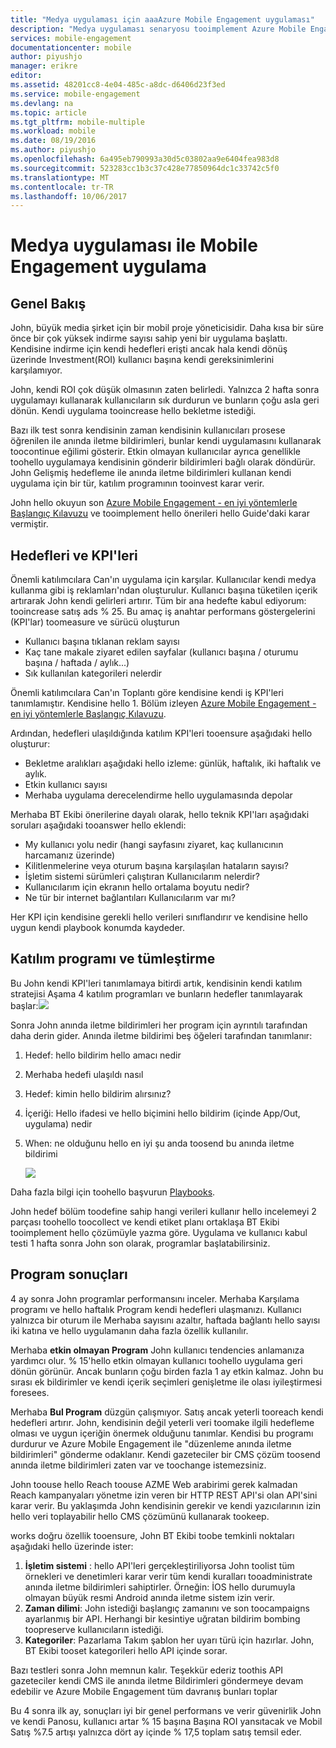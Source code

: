 ```yaml
---
title: "Medya uygulaması için aaaAzure Mobile Engagement uygulaması"
description: "Medya uygulaması senaryosu tooimplement Azure Mobile Engagement"
services: mobile-engagement
documentationcenter: mobile
author: piyushjo
manager: erikre
editor: 
ms.assetid: 48201cc8-4e04-485c-a8dc-d6406d23f3ed
ms.service: mobile-engagement
ms.devlang: na
ms.topic: article
ms.tgt_pltfrm: mobile-multiple
ms.workload: mobile
ms.date: 08/19/2016
ms.author: piyushjo
ms.openlocfilehash: 6a495eb790993a30d5c03802aa9e6404fea983d8
ms.sourcegitcommit: 523283cc1b3c37c428e77850964dc1c33742c5f0
ms.translationtype: MT
ms.contentlocale: tr-TR
ms.lasthandoff: 10/06/2017
---
```

# <a name="implement-mobile-engagement-with-media-app"></a>Medya uygulaması ile Mobile Engagement uygulama
## <a name="overview"></a>Genel Bakış
John, büyük media şirket için bir mobil proje yöneticisidir. Daha kısa bir süre önce bir çok yüksek indirme sayısı sahip yeni bir uygulama başlattı. Kendisine indirme için kendi hedefleri erişti ancak hala kendi dönüş üzerinde Investment(ROI) kullanıcı başına kendi gereksinimlerini karşılamıyor. 

John, kendi ROI çok düşük olmasının zaten belirledi. Yalnızca 2 hafta sonra uygulamayı kullanarak kullanıcıların sık durdurun ve bunların çoğu asla geri dönün. Kendi uygulama tooincrease hello bekletme istediği.

Bazı ilk test sonra kendisinin zaman kendisinin kullanıcıları prosese öğrenilen ile anında iletme bildirimleri, bunlar kendi uygulamasını kullanarak toocontinue eğilimi gösterir. Etkin olmayan kullanıcılar ayrıca genellikle toohello uygulamaya kendisinin gönderir bildirimleri bağlı olarak döndürür. John Gelişmiş hedefleme ile anında iletme bildirimleri kullanan kendi uygulama için bir tür, katılım programının tooinvest karar verir.

John hello okuyun son [Azure Mobile Engagement - en iyi yöntemlerle Başlangıç Kılavuzu](mobile-engagement-getting-started-best-practices.md) ve tooimplement hello önerileri hello Guide'daki karar vermiştir.

## <a name="objectives-and-kpis"></a>Hedefleri ve KPI'leri
Önemli katılımcılara Can'ın uygulama için karşılar. Kullanıcılar kendi medya kullanma gibi iş reklamları'ndan oluşturulur. Kullanıcı başına tüketilen içerik artırarak John kendi gelirleri artırır. Tüm bir ana hedefte kabul ediyorum: tooincrease satış ads % 25. Bu amaç iş anahtar performans göstergelerini (KPI'lar) toomeasure ve sürücü oluşturun

* Kullanıcı başına tıklanan reklam sayısı
* Kaç tane makale ziyaret edilen sayfalar (kullanıcı başına / oturumu başına / haftada / aylık...)
* Sık kullanılan kategorileri nelerdir

Önemli katılımcılara Can'ın Toplantı göre kendisine kendi iş KPI'leri tanımlamıştır. Kendisine hello 1. Bölüm izleyen [Azure Mobile Engagement - en iyi yöntemlerle Başlangıç Kılavuzu](mobile-engagement-getting-started-best-practices.md). 

Ardından, hedefleri ulaşıldığında katılım KPI'leri tooensure aşağıdaki hello oluşturur:

* Bekletme aralıkları aşağıdaki hello izleme: günlük, haftalık, iki haftalık ve aylık.
* Etkin kullanıcı sayısı
* Merhaba uygulama derecelendirme hello uygulamasında depolar

Merhaba BT Ekibi önerilerine dayalı olarak, hello teknik KPI'ları aşağıdaki soruları aşağıdaki tooanswer hello eklendi:

* My kullanıcı yolu nedir (hangi sayfasını ziyaret, kaç kullanıcının harcamanız üzerinde)
* Kilitlenmelerine veya oturum başına karşılaşılan hataların sayısı?
* İşletim sistemi sürümleri çalıştıran Kullanıcılarım nelerdir?
* Kullanıcılarım için ekranın hello ortalama boyutu nedir?
* Ne tür bir internet bağlantıları Kullanıcılarım var mı?

Her KPI için kendisine gerekli hello verileri sınıflandırır ve kendisine hello uygun kendi playbook konumda kaydeder.

## <a name="engagement-program-and-integration"></a>Katılım programı ve tümleştirme
Bu John kendi KPI'leri tanımlamaya bitirdi artık, kendisinin kendi katılım stratejisi Aşama 4 katılım programları ve bunların hedefler tanımlayarak başlar:![][1]

Sonra John anında iletme bildirimleri her program için ayrıntılı tarafından daha derin gider. Anında iletme bildirimi beş öğeleri tarafından tanımlanır:

1. Hedef: hello bildirim hello amacı nedir
2. Merhaba hedefi ulaşıldı nasıl
3. Hedef: kimin hello bildirim alırsınız?
4. İçeriği: Hello ifadesi ve hello biçimini hello bildirim (içinde App/Out, uygulama) nedir
5. When: ne olduğunu hello en iyi şu anda toosend bu anında iletme bildirimi
   
    ![][2]

Daha fazla bilgi için toohello başvurun [Playbooks](https://github.com/Azure/azure-mobile-engagement-samples/tree/master/Playbooks).

John hedef bölüm toodefine sahip hangi verileri kullanır hello incelemeyi 2 parçası toohello toocollect ve kendi etiket planı ortaklaşa BT Ekibi tooimplement hello çözümüyle yazma göre. Uygulama ve kullanıcı kabul testi 1 hafta sonra John son olarak, programlar başlatabilirsiniz.

## <a name="program-results"></a>Program sonuçları
4 ay sonra John programlar performansını inceler. Merhaba Karşılama programı ve hello haftalık Program kendi hedefleri ulaşmanızı. Kullanıcı yalnızca bir oturum ile Merhaba sayısını azaltır, haftada bağlantı hello sayısı iki katına ve hello uygulamanın daha fazla özellik kullanılır.

Merhaba **etkin olmayan Program** John kullanıcı tendencies anlamanıza yardımcı olur. % 15'hello etkin olmayan kullanıcı toohello uygulama geri dönün görünür. Ancak bunların çoğu birden fazla 1 ay etkin kalmaz. John bu sırası ek bildirimler ve kendi içerik seçimleri genişletme ile olası iyileştirmesi foresees.

Merhaba **Bul Program** düzgün çalışmıyor. Satış ancak yeterli tooreach kendi hedefleri artırır. John, kendisinin değil yeterli veri toomake ilgili hedefleme olması ve uygun içeriğin önermek olduğunu tanımlar. Kendisi bu programı durdurur ve Azure Mobile Engagement ile "düzenleme anında iletme bildirimleri" gönderme odaklanır. Kendi gazeteciler bir CMS çözüm toosend anında iletme bildirimleri zaten var ve toochange istemezsiniz.

John toouse hello Reach toouse AZME Web arabirimi gerek kalmadan Reach kampanyaları yönetme izin veren bir HTTP REST API'si olan API'sini karar verir. Bu yaklaşımda John kendisinin gerekir ve kendi yazıcılarının izin hello veri toplayabilir hello CMS çözümünü kullanarak tookeep.

works doğru özellik tooensure, John BT Ekibi toobe temkinli noktaları aşağıdaki hello üzerinde ister:

1. **İşletim sistemi** : hello API'leri gerçekleştiriliyorsa John toolist tüm örnekleri ve denetimleri karar verir tüm kendi kuralları tooadministrate anında iletme bildirimleri sahiptirler.
   Örneğin: İOS hello durumuyla olmayan büyük resmi Android anında iletme sistem izin verir.
2. **Zaman dilimi**: John istediği başlangıç zamanını ve son toocampaigns ayarlanmış bir API. Herhangi bir kesintiye uğratan bildirim bombing toopreserve kullanıcıların istediği.
3. **Kategoriler**: Pazarlama Takım şablon her uyarı türü için hazırlar. John, BT Ekibi tooset kategorileri hello API içinde sorar.

Bazı testleri sonra John memnun kalır. Teşekkür ederiz toothis API gazeteciler kendi CMS ile anında iletme Bildirimleri göndermeye devam edebilir ve Azure Mobile Engagement tüm davranış bunları toplar

Bu 4 sonra ilk ay, sonuçları iyi bir genel performans ve verir güvenirlik John ve kendi Panosu, kullanıcı artar % 15 başına Başına ROI yansıtacak ve Mobil Satış %7.5 artışı yalnızca dört ay içinde % 17,5 toplam satış temsil eder.

<!--Image references-->
[1]: ./media/mobile-engagement-media-scenario/engagement-strategy.png
[2]: ./media/mobile-engagement-media-scenario/push-scenarios.png

<!--Link references-->
[Media Playbook link]: https://github.com/Azure/azure-mobile-engagement-samples/tree/master/Playbooks
